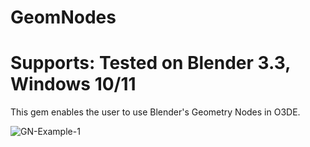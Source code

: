 # GeomNodes

# Supports: Tested on Blender 3.3, Windows 10/11

This gem enables the user to use Blender's Geometry Nodes in O3DE.

![GN-Example-1](https://user-images.githubusercontent.com/874957/225318592-5594db51-335e-4ba4-9b31-943bf0104b97.gif)
